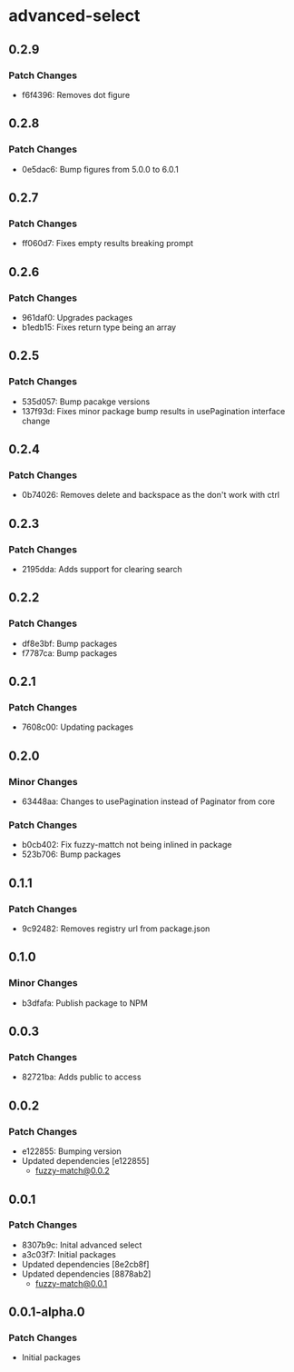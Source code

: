 # advanced-select

## 0.2.9

### Patch Changes

- f6f4396: Removes dot figure

## 0.2.8

### Patch Changes

- 0e5dac6: Bump figures from 5.0.0 to 6.0.1

## 0.2.7

### Patch Changes

- ff060d7: Fixes empty results breaking prompt

## 0.2.6

### Patch Changes

- 961daf0: Upgrades packages
- b1edb15: Fixes return type being an array

## 0.2.5

### Patch Changes

- 535d057: Bump pacakge versions
- 137f93d: Fixes minor package bump results in usePagination interface change

## 0.2.4

### Patch Changes

- 0b74026: Removes delete and backspace as the don't work with ctrl

## 0.2.3

### Patch Changes

- 2195dda: Adds support for clearing search

## 0.2.2

### Patch Changes

- df8e3bf: Bump packages
- f7787ca: Bump packages

## 0.2.1

### Patch Changes

- 7608c00: Updating packages

## 0.2.0

### Minor Changes

- 63448aa: Changes to usePagination instead of Paginator from core

### Patch Changes

- b0cb402: Fix fuzzy-mattch not being inlined in package
- 523b706: Bump packages

## 0.1.1

### Patch Changes

- 9c92482: Removes registry url from package.json

## 0.1.0

### Minor Changes

- b3dfafa: Publish package to NPM

## 0.0.3

### Patch Changes

- 82721ba: Adds public to access

## 0.0.2

### Patch Changes

- e122855: Bumping version
- Updated dependencies [e122855]
  - fuzzy-match@0.0.2

## 0.0.1

### Patch Changes

- 8307b9c: Inital advanced select
- a3c03f7: Initial packages
- Updated dependencies [8e2cb8f]
- Updated dependencies [8878ab2]
  - fuzzy-match@0.0.1

## 0.0.1-alpha.0

### Patch Changes

- Initial packages

